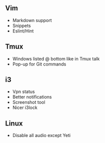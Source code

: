 ## Vim
- Markdown support
- Snippets
- Eslint/Hint

## Tmux
- Windows listed @ bottom like in Tmux talk
- Pop-up for Git commands

## i3
- Vpn status
- Better notifications
- Screenshot tool
- Nicer i3lock

## Linux
- Disable all audio except Yeti

